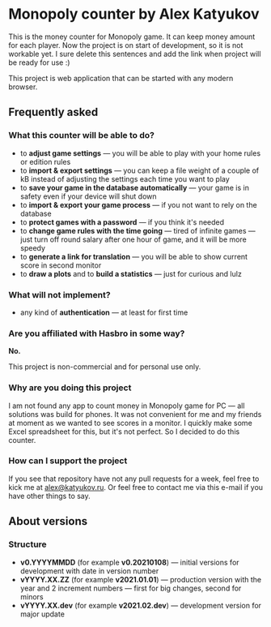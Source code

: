 # Monopoly counter by Alex Katyukov

This is the money counter for Monopoly game. It
can keep money amount for each player. Now the
project is on start of development, so it is
not workable yet. I sure delete this sentences
and add the link when project will be ready
for use :)

This project is web application that can be
started with any modern browser.

## Frequently asked

### What this counter will be able to do?

* to **adjust game settings** — you will be able
  to play with your home rules or edition rules
* to **import & export settings** — you can keep
  a file weight of a couple of kB instead of
  adjusting the settings each time you want to
  play
* to **save your game in the database
  automatically** — your game is in safety even if
  your device will shut down
* to **import & export your game process** — if
  you not want to rely on the database
* to **protect games with a password** — if you
  think it's needed
* to **change game rules with the time going** —
  tired of infinite games — just turn off round
  salary after one hour of game, and it will be
  more speedy
* to **generate a link for translation** — you
  will be able to show current score in second
  monitor
* to **draw a plots** and to **build a 
  statistics** — just for curious and lulz
  
### What will not implement?

* any kind of **authentication** — at least for
  first time
  
### Are you affiliated with Hasbro in some way?

**No.**

This project is non-commercial and for personal
use only.

### Why are you doing this project

I am not found any app to count money in Monopoly
game for PC — all solutions was build for phones.
It was not convenient for me and my friends at
moment as we wanted to see scores in a monitor. I
quickly make some Excel spreadsheet for this, but
it's not perfect. So I decided to do this
counter.

### How can I support the project

If you see that repository have not any pull 
requests for a week, feel free to kick me at
[alex@katyukov.ru](mailto:alex@katyukov.ru).
Or feel free to contact me via this e-mail if you
have other things to say.

## About versions

### Structure

* **v0.YYYYMMDD** (for example **v0.20210108**) —
  initial versions for development with date in
  version number
* **vYYYY.XX.ZZ** (for example **v2021.01.01**) —
  production version with the year and 2 increment
  numbers — first for big changes, second for
  minors
* **vYYYY.XX.dev** (for example **v2021.02.dev**)
  — development version for major update